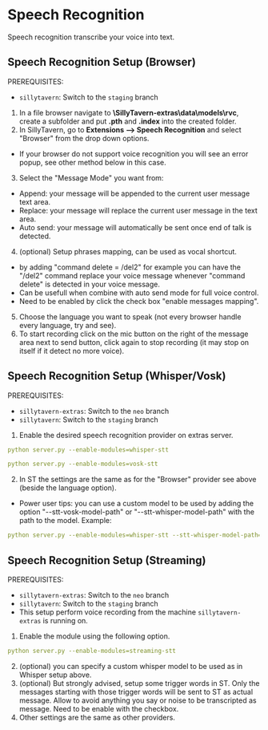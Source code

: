 # Speech Recognition

Speech recognition transcribe your voice into text.

## Speech Recognition Setup (Browser)

PREREQUISITES:

- `sillytavern`: Switch to the `staging` branch

1. In a file browser navigate to **\SillyTavern-extras\data\models\rvc**, create a subfolder and put **.pth** and **.index** into the created folder.
2. In SillyTavern, go to **Extensions --> Speech Recognition** and select "Browser" from the drop down options.
- If your browser do not support voice recognition you will see an error popup, see other method below in this case.
3. Select the "Message Mode" you want from:
- Append: your message will be appended to the current user message text area.
- Replace: your message will replace the current user message in the text area.
- Auto send: your message will automatically be sent once end of talk is detected.
4. (optional) Setup phrases mapping, can be used as vocal shortcut.
- by adding "command delete = /del2" for example you can have the "/del2" command replace your voice message whenever "command delete" is detected in your voice message.
- Can be usefull when combine with auto send mode for full voice control.
- Need to be enabled by click the check box "enable messages mapping".
5. Choose the language you want to speak (not every browser handle every language, try and see).
6. To start recording click on the mic button on the right of the message area next to send button, click again to stop recording (it may stop on itself if it detect no more voice).

## Speech Recognition Setup (Whisper/Vosk)

PREREQUISITES:

- `sillytavern-extras`: Switch to the `neo` branch
- `sillytavern`: Switch to the `staging` branch

1. Enable the desired speech recognition provider on extras server.
```yaml
python server.py --enable-modules=whisper-stt
```
```yaml
python server.py --enable-modules=vosk-stt
```
2. In ST the settings are the same as for the "Browser" provider see above (beside the language option).
- Power user tips: you can use a custom model to be used by adding the option "--stt-vosk-model-path" or "--stt-whisper-model-path" with the path to the model.
Example:
```yaml
python server.py --enable-modules=whisper-stt --stt-whisper-model-path=path/to/whispermodel
```

## Speech Recognition Setup (Streaming)

PREREQUISITES:

- `sillytavern-extras`: Switch to the `neo` branch
- `sillytavern`: Switch to the `staging` branch
- This setup perform voice recording from the machine `sillytavern-extras` is running on.

1. Enable the module using the following option.
```yaml
python server.py --enable-modules=streaming-stt
```

2. (optional) you can specify a custom whisper model to be used as in Whisper setup above.
3. (optional) But strongly advised, setup some trigger words in ST. Only the messages starting with those trigger words will be sent to ST as actual message. Allow to avoid anything you say or noise to be transcripted as message. Need to be enable with the checkbox.
4. Other settings are the same as other providers.